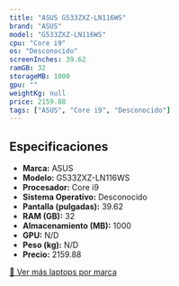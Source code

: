 ```yaml
---
title: "ASUS G533ZXZ-LN116WS"
brand: "ASUS"
model: "G533ZXZ-LN116WS"
cpu: "Core i9"
os: "Desconocido"
screenInches: 39.62
ramGB: 32
storageMB: 1000
gpu: ""
weightKg: null
price: 2159.88
tags: ["ASUS", "Core i9", "Desconocido"]
---
```

## Especificaciones

- **Marca:** ASUS
- **Modelo:** G533ZXZ-LN116WS
- **Procesador:** Core i9
- **Sistema Operativo:** Desconocido
- **Pantalla (pulgadas):** 39.62
- **RAM (GB):** 32
- **Almacenamiento (MB):** 1000
- **GPU:** N/D
- **Peso (kg):** N/D
- **Precio:** 2159.88

[:rocket: Ver más laptops por marca](/brand/asus)
